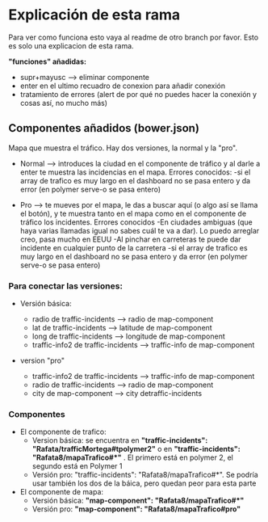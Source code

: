 # Explicación de esta rama

Para ver como funciona esto vaya al readme de otro branch por favor.
Esto es solo una explicacion de esta rama.


**"funciones" añadidas:**
  - supr+mayusc --> eliminar componente
  - enter en el ultimo recuadro de conexion para añadir conexión
  - tratamiento de errores (alert de por qué no puedes hacer la conexión y cosas así, no mucho más)
  
## Componentes añadidos (bower.json)
Mapa que muestra el tráfico. Hay dos versiones, la normal y la "pro".
      
  - Normal --> introduces la ciudad en el componente de tráfico y al darle a enter te muestra las incidencias en el mapa.      Errores conocidos:
      -si el array de trafico es muy largo en el dashboard no se pasa entero y da error (en polymer serve-o se pasa entero)
      
  - Pro --> te mueves por el mapa, le das a buscar aquí (o algo así se llama el botón), y te muestra tanto en el 
            mapa como en el componente de tráfico los incidentes. Errores conocidos
                -En ciudades ambiguas (que haya varias llamadas igual no sabes cuál te va a dar). Lo puedo arreglar creo,
                      pasa mucho en EEUU
                -Al pinchar en carreteras te puede dar incidente en cualquier punto de la carretera
                -si el array de trafico es muy largo en el dashboard no se pasa entero y da error (en polymer serve-o se pasa entero)
                
                
  ### Para conectar las versiones:
  - Versión básica:
    - radio de traffic-incidents --> radio de map-component
    - lat de traffic-incidents --> latitude de map-component
    - long de traffic-incidents --> longitude de map-component
    - traffic-info2 de traffic-incidents --> traffic-info de map-component

  - version "pro"
    - traffic-info2 de traffic-incidents --> traffic-info de map-component
    - radio de traffic-incidents --> radio de map-component
    - city de map-component --> city detraffic-incidents
    
### Componentes  
- El componente de trafico:
  - Version básica: se encuentra en **"traffic-incidents": "Rafata/trafficMortega#tpolymer2"**  o en  **"traffic-incidents": "Rafata8/mapaTrafico#*"** . El primero está en polymer 2, el segundo está en Polymer 1
  - Versión pro: "traffic-incidents": "Rafata8/mapaTrafico#*". Se podría usar también los dos de la báica, pero quedan peor para esta parte
- El componente de mapa:
  - Versión básica: **"map-component": "Rafata8/mapaTrafico#*"**
  - Versión pro: **"map-component": "Rafata8/mapaTrafico#pro"**
                

